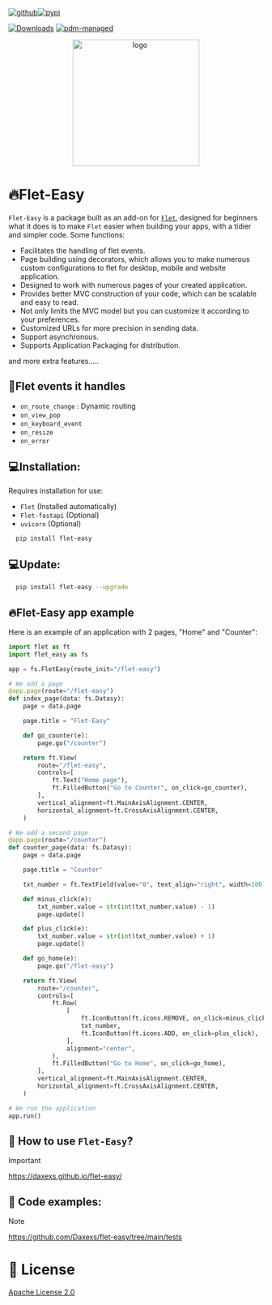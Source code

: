 [![github](https://img.shields.io/badge/my_profile-000?style=for-the-badge&logo=github&logoColor=white)](https://github.com/Daxexs)[![pypi](https://img.shields.io/badge/Pypi-0A66C2?style=for-the-badge&logo=pypi&logoColor=white)](https://pypi.org/project/flet-easy)

[![Downloads](https://static.pepy.tech/badge/flet-easy)](https://pepy.tech/project/flet-easy) [![pdm-managed](https://img.shields.io/badge/pdm-managed-blueviolet)](https://pdm-project.org)

<div align="center">
    <img src="media/logo.png" alt="logo" width="250">
</div>


# 🔥Flet-Easy
`Flet-Easy` is a package built as an add-on for [`Flet`](https://github.com/flet-dev/flet), designed for beginners what it does is to make `Flet` easier when building your apps, with a tidier and simpler code. Some functions:

* Facilitates the handling of flet events.
* Page building using decorators, which allows you to make numerous custom configurations to flet for desktop, mobile and website application.
* Designed to work with numerous pages of your created application.
* Provides better MVC construction of your code, which can be scalable and easy to read.
* Not only limits the MVC model but you can customize it according to your preferences.
* Customized URLs for more precision in sending data.
* Support asynchronous.
* Supports Application Packaging for distribution.

and more extra features.....

## 📌Flet events it handles

- `on_route_change` :  Dynamic routing
- `on_view_pop`
- `on_keyboard_event`
- `on_resize`
- `on_error`

## 💻Installation:

Requires installation for use:
* `Flet` (Installed automatically)
* `Flet-fastapi` (Optional)
* `uvicorn` (Optional)

```bash
  pip install flet-easy
```

## 💻Update:
```bash
  pip install flet-easy --upgrade
```

## 🔥Flet-Easy app example
Here is an example of an application with 2 pages, "Home" and "Counter":

```python
import flet as ft
import flet_easy as fs

app = fs.FletEasy(route_init="/flet-easy")

# We add a page
@app.page(route="/flet-easy")
def index_page(data: fs.Datasy):
    page = data.page

    page.title = "Flet-Easy"

    def go_counter(e):
        page.go("/counter")

    return ft.View(
        route="/flet-easy",
        controls=[
            ft.Text("Home page"),
            ft.FilledButton("Go to Counter", on_click=go_counter),
        ],
        vertical_alignment=ft.MainAxisAlignment.CENTER,
        horizontal_alignment=ft.CrossAxisAlignment.CENTER,
    )

# We add a second page
@app.page(route="/counter")
def counter_page(data: fs.Datasy):
    page = data.page

    page.title = "Counter"

    txt_number = ft.TextField(value="0", text_align="right", width=100)

    def minus_click(e):
        txt_number.value = str(int(txt_number.value) - 1)
        page.update()

    def plus_click(e):
        txt_number.value = str(int(txt_number.value) + 1)
        page.update()

    def go_home(e):
        page.go("/flet-easy")

    return ft.View(
        route="/counter",
        controls=[
            ft.Row(
                [
                    ft.IconButton(ft.icons.REMOVE, on_click=minus_click),
                    txt_number,
                    ft.IconButton(ft.icons.ADD, on_click=plus_click),
                ],
                alignment="center",
            ),
            ft.FilledButton("Go to Home", on_click=go_home),
        ],
        vertical_alignment=ft.MainAxisAlignment.CENTER,
        horizontal_alignment=ft.CrossAxisAlignment.CENTER,
    )

# We run the application
app.run()
```

## 🚀 How to use `Flet-Easy`?
> [!IMPORTANT]
https://daxexs.github.io/flet-easy/

## 👀 Code examples:
> [!NOTE]
https://github.com/Daxexs/flet-easy/tree/main/tests

# 🧾 License
[Apache License 2.0](https://choosealicense.com/licenses/apache-2.0/)